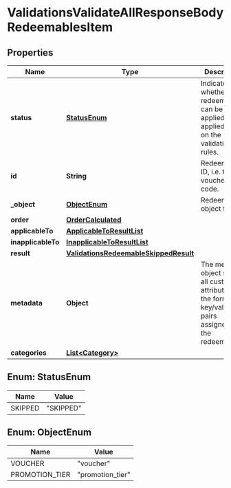 

# ValidationsValidateAllResponseBodyRedeemablesItem


## Properties

| Name | Type | Description | Notes |
|------------ | ------------- | ------------- | -------------|
|**status** | [**StatusEnum**](#StatusEnum) | Indicates whether the redeemable can be applied or not applied based on the validation rules. |  |
|**id** | **String** | Redeemable ID, i.e. the voucher code. |  |
|**_object** | [**ObjectEnum**](#ObjectEnum) | Redeemable&#39;s object type. |  |
|**order** | [**OrderCalculated**](OrderCalculated.md) |  |  [optional] |
|**applicableTo** | [**ApplicableToResultList**](ApplicableToResultList.md) |  |  [optional] |
|**inapplicableTo** | [**InapplicableToResultList**](InapplicableToResultList.md) |  |  [optional] |
|**result** | [**ValidationsRedeemableSkippedResult**](ValidationsRedeemableSkippedResult.md) |  |  |
|**metadata** | **Object** | The metadata object stores all custom attributes in the form of key/value pairs assigned to the redeemable. |  [optional] |
|**categories** | [**List&lt;Category&gt;**](Category.md) |  |  [optional] |



## Enum: StatusEnum

| Name | Value |
|---- | -----|
| SKIPPED | &quot;SKIPPED&quot; |



## Enum: ObjectEnum

| Name | Value |
|---- | -----|
| VOUCHER | &quot;voucher&quot; |
| PROMOTION_TIER | &quot;promotion_tier&quot; |



